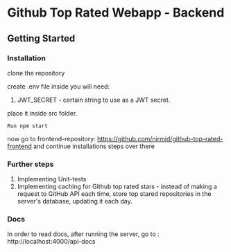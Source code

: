 # Github Top Rated Webapp - Backend

## Getting Started

### Installation

clone the repository

create .env file inside you will need:

1. JWT_SECRET - certain string to use as a JWT secret.

place it inside src folder.

    Run npm start

now go to frontend-repository: https://github.com/nirmid/github-top-rated-frontend
and continue installations steps over there

### Further steps

1. Implementing Unit-tests
2. Implementing caching for Github top rated stars - instead of making a request to GitHub API each time, store top stared repositories in the server's database, updating it each day.

### Docs

In order to read docs, after running the server, go to : http://localhost:4000/api-docs

